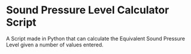 # Sound Pressure Level Calculator Script

A Script made in Python that can calculate the Equivalent Sound Pressure Level given a number of values entered.
